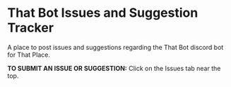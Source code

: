 # That Bot Issues and Suggestion Tracker
A place to post issues and suggestions regarding the That Bot discord bot for That Place.

**TO SUBMIT AN ISSUE OR SUGGESTION:**
Click on the Issues tab near the top.

